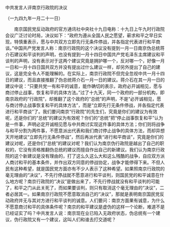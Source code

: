 中共发言人评南京行政院的决议

（一九四九年一月二十一日）



　　南京国民党反动政府的官方通讯社中央社十九日电称：十九日上午九时行政院会议广泛讨论时局，决议如下：“政府为遵从全国人民之愿望，蕲求和平之早日实现，特慎重表示，愿与中共双方立即先行无条件停战，并各指定代表进行和平商谈。”中国共产党发言人称：南京行政院的这个决议没有提到一月一日南京伪总统蒋介石建议和平谈判的声明，也没有提到一月十四日中国共产党毛泽东主席建议和平谈判的声明，没有表示对于这两个建议究竟是拥护哪一个，反对哪一个，好像一月一日和一月十四日国共双方并没有提出过什么建议一样，却另外提出了自己的建议，这是完全令人不能理解的。在实际上，南京行政院不但完全忽视中共一月十四日的建议，而且直接推翻了伪总统蒋介石一月一日的建议。蒋介石在其一月一日的建议中说：“只要共党一有和平的诚意，能作确切的表示，政府必开诚相见，愿与商讨停止战事，恢复和平的具体方法。”过了十九天，同一个政府的一部分机构，即南京政府的“行政院”，却推翻了这个政府的“总统”的声明，不是“必开诚相见，愿与商讨停止战事恢复和平的具体方法”，而是“立即先行无条件停战，并各指定代表进行和平商谈”了。我们要问南京“行政院”的先生们，究竟是你们的建议为有效呢，还是你们的“总统”的建议为有效呢？你们的“总统”把“停止战事恢复和平”认为是一件事，声明必定开诚相见愿与中共商讨实现这件事的具体方法；你们则将战争与和平分割为两件事，不愿意派出代表和我们商讨停止战争的具体方法，而却异想天开地建议“立即先行无条件停战”，然后再派代表“进行和平商谈”，究竟是你们的建议对呢，还是你们“总统”的建议对呢？我们认为南京伪行政院是越出了自己的职权的，它没有资格推翻伪总统的建议而擅自作出自己的新建议。我们认为南京行政院的这个新建议是没有理由的，打了这么久这么大和这么残酷的战争，自应双方派人商讨和平的基本条件，并作出双方同意的停战协定，战争才能停得下来。不但人民有这种希望，就是国民党方面亦有不少人表示了这种希望。如果照南京行政院的毫无理由的“决议”，不先行停战就不愿意进行和平谈判，则国民党的和平诚意在什么地方呢？南京行政院的“决议”是做出来了，不先行停战就没有和平谈判的可能了，和平之门从此关死了，而如果要谈判，则只有取消这个毫无理由的“决议”，二者必居其一。如果南京行政院不愿意取消自己的“决议”，那就是表明南京国民党反动政府并无与其对方进行和平谈判的诚意。人们要问：南京方面果有诚意，为什么不愿意商讨和平的具体条件呢？南京的和平建议是虚伪的这样一个论断，难道不是已经证实了吗？中共发言人说：南京现在业已陷入无政府状态，伪总统有一个建议，伪行政院又有一个建议，这叫人们和谁去打交道呢？ 





